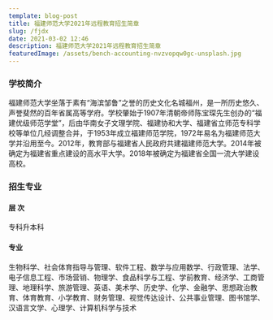 ```yaml
---
template: blog-post
title: 福建师范大学2021年远程教育招生简章
slug: /fjdx
date: 2021-03-02 12:46
description: 福建师范大学2021年远程教育招生简章
featuredImage: /assets/bench-accounting-nvzvopqw0gc-unsplash.jpg
---
```


### 学校简介

福建师范大学坐落于素有“海滨邹鲁”之誉的历史文化名城福州，是一所历史悠久、声誉斐然的百年省属高等学府。学校肇始于1907年清朝帝师陈宝琛先生创办的“福建优级师范学堂”，后由华南女子文理学院、福建协和大学、福建省立师范专科学校等单位几经调整合并，于1953年成立福建师范学院，1972年易名为福建师范大学并沿用至今。2012年，教育部与福建省人民政府共建福建师范大学。2014年被确定为福建省重点建设的高水平大学。2018年被确定为福建省全国一流大学建设高校。


### 招生专业

#### 层 次
专科升本科

#### 专业
生物科学、社会体育指导与管理、软件工程、数学与应用数学、行政管理、法学、电子信息工程、市场营销、物理学、食品科学与工程、学前教育、经济学、工商管理、地理科学、旅游管理、英语、美术学、历史学、化学、金融学、思想政治教育、体育教育、小学教育、财务管理、视觉传达设计、公共事业管理、图书馆学、汉语言文学、心理学、计算机科学与技术
